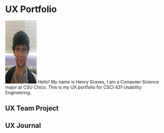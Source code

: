 # UX Portfolio
<img height="200" width="100" src="./assets/pfp.JPG">  </img>
  Hello! My name is Henry Graves, I am a Computer Science major at CSU Chico.
  This is my UX portfolio for CSCI 431 Usability Engineering.

## UX Team Project


## UX Journal

